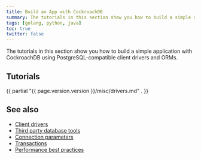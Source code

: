 ```yaml
---
title: Build an App with CockroachDB
summary: The tutorials in this section show you how to build a simple application with CockroachDB, using PostgreSQL-compatible client drivers and ORMs.
tags: [golang, python, java]
toc: true
twitter: false
---
```


The tutorials in this section show you how to build a simple application with CockroachDB using PostgreSQL-compatible client drivers and ORMs.

## Tutorials

{{ partial "{{ page.version.version }}/misc/drivers.md" . }}

## See also

- [Client drivers](install-client-drivers.html)
- [Third party database tools](third-party-database-tools.html)
- [Connection parameters](connection-parameters.html)
- [Transactions](transactions.html)
- [Performance best practices](performance-best-practices-overview.html)
